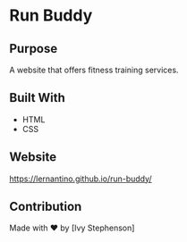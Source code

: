 # Run Buddy

## Purpose 
A website that offers fitness training services.

## Built With
* HTML
* CSS

## Website 
https://lernantino.github.io/run-buddy/

## Contribution
Made with ❤️ by [Ivy Stephenson]

